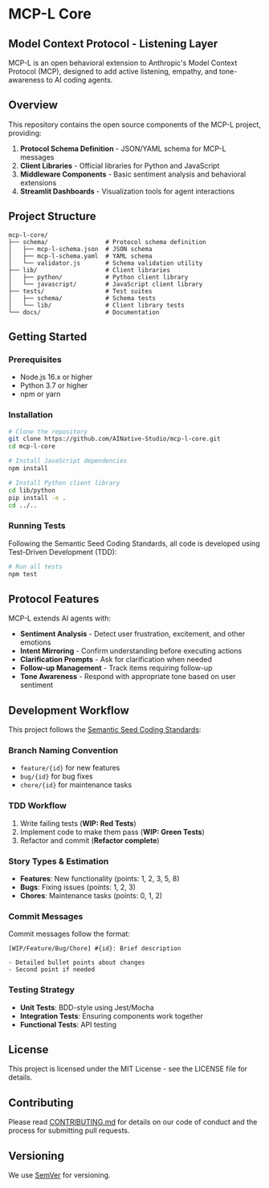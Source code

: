 # MCP-L Core

## Model Context Protocol - Listening Layer

MCP-L is an open behavioral extension to Anthropic's Model Context Protocol (MCP), designed to add active listening, empathy, and tone-awareness to AI coding agents.

## Overview

This repository contains the open source components of the MCP-L project, providing:

1. **Protocol Schema Definition** - JSON/YAML schema for MCP-L messages
2. **Client Libraries** - Official libraries for Python and JavaScript
3. **Middleware Components** - Basic sentiment analysis and behavioral extensions
4. **Streamlit Dashboards** - Visualization tools for agent interactions

## Project Structure

```
mcp-l-core/
├── schema/                # Protocol schema definition
│   ├── mcp-l-schema.json  # JSON schema
│   ├── mcp-l-schema.yaml  # YAML schema
│   └── validator.js       # Schema validation utility
├── lib/                   # Client libraries
│   ├── python/            # Python client library
│   └── javascript/        # JavaScript client library
├── tests/                 # Test suites
│   ├── schema/            # Schema tests
│   └── lib/               # Client library tests
└── docs/                  # Documentation
```

## Getting Started

### Prerequisites

- Node.js 16.x or higher
- Python 3.7 or higher
- npm or yarn

### Installation

```bash
# Clone the repository
git clone https://github.com/AINative-Studio/mcp-l-core.git
cd mcp-l-core

# Install JavaScript dependencies
npm install

# Install Python client library
cd lib/python
pip install -e .
cd ../..
```

### Running Tests

Following the Semantic Seed Coding Standards, all code is developed using Test-Driven Development (TDD):

```bash
# Run all tests
npm test
```

## Protocol Features

MCP-L extends AI agents with:

- **Sentiment Analysis** - Detect user frustration, excitement, and other emotions
- **Intent Mirroring** - Confirm understanding before executing actions
- **Clarification Prompts** - Ask for clarification when needed
- **Follow-up Management** - Track items requiring follow-up
- **Tone Awareness** - Respond with appropriate tone based on user sentiment

## Development Workflow

This project follows the [Semantic Seed Coding Standards](https://semibermanticseed.com/standards):

### Branch Naming Convention
- `feature/{id}` for new features
- `bug/{id}` for bug fixes
- `chore/{id}` for maintenance tasks

### TDD Workflow
1. Write failing tests (**WIP: Red Tests**)
2. Implement code to make them pass (**WIP: Green Tests**)
3. Refactor and commit (**Refactor complete**)

### Story Types & Estimation
- **Features**: New functionality (points: 1, 2, 3, 5, 8)
- **Bugs**: Fixing issues (points: 1, 2, 3)
- **Chores**: Maintenance tasks (points: 0, 1, 2)

### Commit Messages
Commit messages follow the format:
```
[WIP/Feature/Bug/Chore] #{id}: Brief description

- Detailed bullet points about changes
- Second point if needed
```

### Testing Strategy
- **Unit Tests**: BDD-style using Jest/Mocha
- **Integration Tests**: Ensuring components work together
- **Functional Tests**: API testing

## License

This project is licensed under the MIT License - see the LICENSE file for details.

## Contributing

Please read [CONTRIBUTING.md](CONTRIBUTING.md) for details on our code of conduct and the process for submitting pull requests.

## Versioning

We use [SemVer](http://semver.org/) for versioning.
